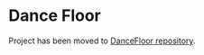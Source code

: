 # Dance Floor

Project has been moved to [DanceFloor repository](https://github.com/Maxikq/DanceFloor).  